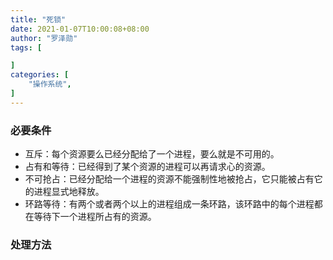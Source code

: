 ```yaml
---
title: "死锁"
date: 2021-01-07T10:00:08+08:00
author: "罗泽勋"
tags: [

]
categories: [
    "操作系统",
]
---
```


### 必要条件
* 互斥：每个资源要么已经分配给了一个进程，要么就是不可用的。
* 占有和等待：已经得到了某个资源的进程可以再请求心的资源。
* 不可抢占：已经分配给一个进程的资源不能强制性地被抢占，它只能被占有它的进程显式地释放。
* 环路等待：有两个或者两个以上的进程组成一条环路，该环路中的每个进程都在等待下一个进程所占有的资源。

### 处理方法
